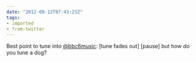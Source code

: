 ```yaml
---
date: "2012-09-13T07:43:23Z"
tags:
- imported
- from-twitter
---
```

Best point to tune into [@bbc6music](/twitter/#/bbc6music): \[tune fades out\] \[pause\] but how *do* you tune a dog?
